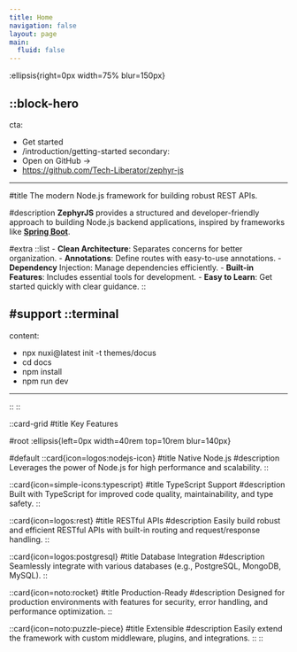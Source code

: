 ```yaml
---
title: Home
navigation: false
layout: page
main:
  fluid: false
---
```


:ellipsis{right=0px width=75% blur=150px}

::block-hero
---
cta:
  - Get started
  - /introduction/getting-started
secondary:
  - Open on GitHub →
  - https://github.com/Tech-Liberator/zephyr-js
---

#title
The modern Node.js framework for building robust REST APIs.

#description
**ZephyrJS** provides a structured and developer-friendly approach to building Node.js backend applications, inspired by frameworks like [**Spring Boot**](https://spring.io/projects/spring-boot/).

#extra
  ::list
    - **Clean Architecture**: Separates concerns for better organization.
    - **Annotations**: Define routes with easy-to-use annotations.
    - **Dependency** Injection: Manage dependencies efficiently.
    - **Built-in Features**: Includes essential tools for development.
    - **Easy to Learn**: Get started quickly with clear guidance. 
  ::

#support
  ::terminal
  ---
  content:
  - npx nuxi@latest init -t themes/docus
  - cd docs
  - npm install
  - npm run dev
  ---
  ::
::

::card-grid
#title
Key Features

#root
:ellipsis{left=0px width=40rem top=10rem blur=140px}

#default
  ::card{icon=logos:nodejs-icon}
  #title
  Native Node.js
  #description
  Leverages the power of Node.js for high performance and scalability.
  ::

  ::card{icon=simple-icons:typescript}
  #title
  TypeScript Support
  #description
  Built with TypeScript for improved code quality, maintainability, and type safety.
  ::

  ::card{icon=logos:rest}
  #title
  RESTful APIs
  #description
  Easily build robust and efficient RESTful APIs with built-in routing and request/response handling.
  ::

  ::card{icon=logos:postgresql}
  #title
  Database Integration
  #description
  Seamlessly integrate with various databases (e.g., PostgreSQL, MongoDB, MySQL).
  ::

  ::card{icon=noto:rocket}
  #title
  Production-Ready
  #description
  Designed for production environments with features for security, error handling, and performance optimization.
  ::

  ::card{icon=noto:puzzle-piece}
  #title
  Extensible
  #description
  Easily extend the framework with custom middleware, plugins, and integrations.
  ::
::

